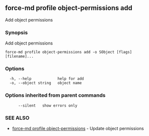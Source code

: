 ## force-md profile object-permissions add

Add object permissions

### Synopsis

Add object permissions

```
force-md profile object-permissions add -o SObject [flags] [filename]...
```

### Options

```
  -h, --help            help for add
  -o, --object string   object name
```

### Options inherited from parent commands

```
      --silent   show errors only
```

### SEE ALSO

* [force-md profile object-permissions](force-md_profile_object-permissions.md)	 - Update object permissions

